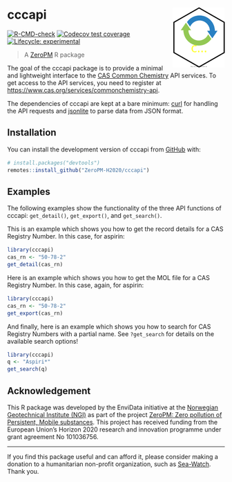 
<!-- README.md is generated from README.Rmd. Please edit that file -->

# cccapi <img src="man/figures/logo.svg" align="right" height="139" />

<!-- badges: start -->

[![R-CMD-check](https://github.com/RaoulWolf/cccapi/workflows/R-CMD-check/badge.svg)](https://github.com/RaoulWolf/cccapi/actions)
[![Codecov test
coverage](https://codecov.io/gh/RaoulWolf/cccapi/branch/master/graph/badge.svg)](https://app.codecov.io/gh/RaoulWolf/cccapi?branch=master)
[![Lifecycle:
experimental](https://img.shields.io/badge/lifecycle-experimental-orange.svg)](https://lifecycle.r-lib.org/articles/stages.html#experimental)
<!-- badges: end -->

> A [ZeroPM](https://zeropm.eu/) R package

The goal of the cccapi package is to provide a minimal and lightweight
interface to the [CAS Common
Chemistry](https://commonchemistry.cas.org/) API services. To get access
to the API services, you need to register at
<https://www.cas.org/services/commonchemistry-api>.

The dependencies of cccapi are kept at a bare minimum:
[curl](https://cran.r-project.org/web/packages/curl/index.html) for
handling the API requests and
[jsonlite](https://cran.r-project.org/web/packages/jsonlite/index.html)
to parse data from JSON format.

## Installation

You can install the development version of cccapi from
[GitHub](https://github.com/) with:

``` r
# install.packages("devtools")
remotes::install_github("ZeroPM-H2020/cccapi")
```

## Examples

The following examples show the functionality of the three API functions
of cccapi: `get_detail()`, `get_export()`, and `get_search()`.

This is an example which shows you how to get the record details for a
CAS Registry Number. In this case, for aspirin:

``` r
library(cccapi)
cas_rn <- "50-78-2"
get_detail(cas_rn)
```

Here is an example which shows you how to get the MOL file for a CAS
Registry Number. In this case, again, for aspirin:

``` r
library(cccapi)
cas_rn <- "50-78-2"
get_export(cas_rn)
```

And finally, here is an example which shows you how to search for CAS
Registry Numbers with a partial name. See `?get_search` for details on
the available search options!

``` r
library(cccapi)
q <- "Aspiri*"
get_search(q)
```

## Acknowledgement

This R package was developed by the EnviData initiative at the
[Norwegian Geotechnical Institute (NGI)](https://www.ngi.no/eng) as part
of the project [ZeroPM: Zero pollution of Persistent, Mobile
substances](https://zeropm.eu/). This project has received funding from
the European Union’s Horizon 2020 research and innovation programme
under grant agreement No 101036756.

------------------------------------------------------------------------

If you find this package useful and can afford it, please consider
making a donation to a humanitarian non-profit organization, such as
[Sea-Watch](https://sea-watch.org/en/). Thank you.

